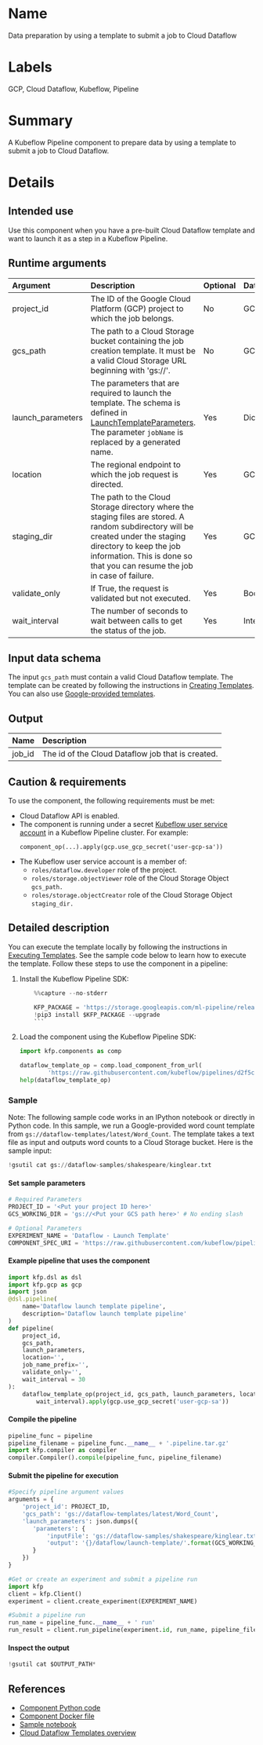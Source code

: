# Name
Data preparation by using a template to submit a job to Cloud Dataflow

# Labels
GCP, Cloud Dataflow, Kubeflow, Pipeline

# Summary
A Kubeflow Pipeline component to prepare data by using a template to submit a job to Cloud Dataflow.

# Details

## Intended use
Use this component when you have a pre-built Cloud Dataflow template and want to launch it as a step in a Kubeflow Pipeline.

## Runtime arguments
Argument        | Description                 | Optional   | Data type  | Accepted values | Default    |
:---            | :----------                 | :----------| :----------| :----------     | :----------|
project_id | The ID of the Google Cloud Platform (GCP) project to which the job belongs. | No | GCPProjectID |  |  |
gcs_path | The path to a Cloud Storage bucket containing the job creation template. It must be a valid Cloud Storage URL beginning with 'gs://'. | No  | GCSPath  |  |  |
launch_parameters | The parameters that are required to launch the template. The schema is defined in [LaunchTemplateParameters](https://cloud.google.com/dataflow/docs/reference/rest/v1b3/LaunchTemplateParameters). The parameter `jobName` is replaced by a generated name. | Yes  |  Dict | A JSON object which has the same structure as [LaunchTemplateParameters](https://cloud.google.com/dataflow/docs/reference/rest/v1b3/LaunchTemplateParameters) | None |
location | The regional endpoint to which the job request is directed.| Yes  |  GCPRegion |    |  None |
staging_dir |  The path to the Cloud Storage directory where the staging files are stored. A random subdirectory will be created under the staging directory to keep the job information. This is done so that you can resume the job in case of failure.|  Yes |  GCSPath |   |  None |
validate_only | If True, the request is validated but not executed.   |  Yes  |  Boolean |  |  False |
wait_interval | The number of seconds to wait between calls to get the status of the job. |  Yes  | Integer  |   |  30 |

## Input data schema

The input `gcs_path` must contain a valid Cloud Dataflow template. The template can be created by following the instructions in [Creating Templates](https://cloud.google.com/dataflow/docs/guides/templates/creating-templates). You can also use [Google-provided templates](https://cloud.google.com/dataflow/docs/guides/templates/provided-templates).

## Output
Name | Description
:--- | :----------
job_id | The id of the Cloud Dataflow job that is created.

## Caution & requirements

To use the component, the following requirements must be met:
- Cloud Dataflow API is enabled.
- The component is running under a secret [Kubeflow user service account](https://www.kubeflow.org/docs/started/getting-started-gke/#gcp-service-accounts) in a Kubeflow Pipeline cluster.  For example:
   ```
   component_op(...).apply(gcp.use_gcp_secret('user-gcp-sa'))
   ```
* The Kubeflow user service account is a member of:
    - `roles/dataflow.developer` role of the project.
    - `roles/storage.objectViewer` role of the Cloud Storage Object `gcs_path.`
    - `roles/storage.objectCreator` role of the Cloud Storage Object `staging_dir.` 

## Detailed description
You can execute the template locally by following the instructions in [Executing Templates](https://cloud.google.com/dataflow/docs/guides/templates/executing-templates). See the sample code below to learn how to execute the template.
Follow these steps to use the component in a pipeline:
1. Install the Kubeflow Pipeline SDK:

    ```python
        %%capture --no-stderr
 
        KFP_PACKAGE = 'https://storage.googleapis.com/ml-pipeline/release/0.1.14/kfp.tar.gz'
        !pip3 install $KFP_PACKAGE --upgrade
        ```

2. Load the component using the Kubeflow Pipeline SDK:
    ```python
    import kfp.components as comp
 
    dataflow_template_op = comp.load_component_from_url(
            'https://raw.githubusercontent.com/kubeflow/pipelines/d2f5cc92a46012b9927209e2aaccab70961582dc/components/gcp/dataflow/launch_template/component.yaml')
    help(dataflow_template_op)
    ```

### Sample

Note: The following sample code works in an IPython notebook or directly in Python code.
In this sample, we run a Google-provided word count template from `gs://dataflow-templates/latest/Word_Count`. The template takes a text file as input and outputs word counts to a Cloud Storage bucket. Here is the sample input:
```python
!gsutil cat gs://dataflow-samples/shakespeare/kinglear.txt
```
#### Set sample parameters
```python
# Required Parameters
PROJECT_ID = '<Put your project ID here>'
GCS_WORKING_DIR = 'gs://<Put your GCS path here>' # No ending slash

# Optional Parameters
EXPERIMENT_NAME = 'Dataflow - Launch Template'
COMPONENT_SPEC_URI = 'https://raw.githubusercontent.com/kubeflow/pipelines/master/components/gcp/dataflow/launch_template/component.yaml'
```
#### Example pipeline that uses the component

```python
import kfp.dsl as dsl
import kfp.gcp as gcp
import json
@dsl.pipeline(
    name='Dataflow launch template pipeline',
    description='Dataflow launch template pipeline'
)
def pipeline(
    project_id, 
    gcs_path, 
    launch_parameters, 
    location='', 
    job_name_prefix='', 
    validate_only='', 
    wait_interval = 30
):
    dataflow_template_op(project_id, gcs_path, launch_parameters, location, job_name_prefix, validate_only, 
        wait_interval).apply(gcp.use_gcp_secret('user-gcp-sa'))
```
#### Compile the pipeline

```python
pipeline_func = pipeline
pipeline_filename = pipeline_func.__name__ + '.pipeline.tar.gz'
import kfp.compiler as compiler
compiler.Compiler().compile(pipeline_func, pipeline_filename)
```
#### Submit the pipeline for execution

```python
#Specify pipeline argument values
arguments = {
    'project_id': PROJECT_ID,
    'gcs_path': 'gs://dataflow-templates/latest/Word_Count',
    'launch_parameters': json.dumps({
       'parameters': {
           'inputFile': 'gs://dataflow-samples/shakespeare/kinglear.txt',
           'output': '{}/dataflow/launch-template/'.format(GCS_WORKING_DIR)
       }
    })
}

#Get or create an experiment and submit a pipeline run
import kfp
client = kfp.Client()
experiment = client.create_experiment(EXPERIMENT_NAME)

#Submit a pipeline run
run_name = pipeline_func.__name__ + ' run'
run_result = client.run_pipeline(experiment.id, run_name, pipeline_filename, arguments)
```
#### Inspect the output
```python
!gsutil cat $OUTPUT_PATH*
```
## References
- [Component Python code](https://github.com/kubeflow/pipelines/blob/master/component_sdk/python/kfp_component/google/dataflow/_launch_template.py)
- [Component Docker file](https://github.com/kubeflow/pipelines/blob/master/components/gcp/container/Dockerfile)
- [Sample notebook](https://github.com/kubeflow/pipelines/blob/master/components/gcp/dataflow/launch_template/sample.ipynb)
- [Cloud Dataflow Templates overview](https://cloud.google.com/dataflow/docs/guides/templates/overview)
